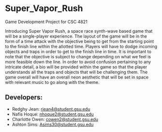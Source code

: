 # Super_Vapor_Rush
Game Development Project for CSC 4821

Introducing Super Vapor Rush, a space race synth-wave based game that will be a single-player experience. The layout of the game will be in the form of a time attack with the objective being to get from the starting point to the finish line within the allotted time. Players will have to dodge incoming objects and traps in order to get to the finish line in time. It is important to note that the objective is subject to change depending on what we feel is more feasible down the line. In order to avoid confusion pertaining to any intricate detail, a bio will be provided within the game so that the player understands all the traps and objects that will be challenging them. The game overall will have an overall neon aesthetic that will be set in space with relevant music to go along with the theme. 

## Developers: 

- Redghy Jean: rjean4@student.gsu.edu 
- Nafis Hoque: nhoque2@student.gsu.edu 
- Charlotte Owen: cowen2@student.gsu.edu 
- Ashton Sims: Asims30@student.gsu.edu


